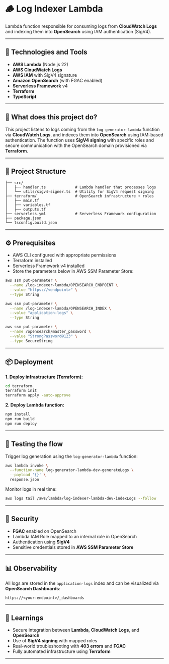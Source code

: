 # 🪵 Log Indexer Lambda

Lambda function responsible for consuming logs from **CloudWatch Logs** and indexing them into **OpenSearch** using IAM authentication (SigV4).

---

## 🚀 Technologies and Tools

- **AWS Lambda** (Node.js 22)
- **AWS CloudWatch Logs**
- **AWS IAM** with SigV4 signature
- **Amazon OpenSearch** (with FGAC enabled)
- **Serverless Framework** v4
- **Terraform**
- **TypeScript**

---

## 📌 What does this project do?

This project listens to logs coming from the `log-generator-lambda` function via **CloudWatch Logs**, and indexes them into **OpenSearch** using IAM-based authentication. The function uses **SigV4 signing** with specific roles and secure communication with the OpenSearch domain provisioned via **Terraform**.

---

## 🧱 Project Structure

```
├── src/
│   ├── handler.ts             # Lambda handler that processes logs
│   └── utils/sigv4-signer.ts  # Utility for SigV4 request signing
├── terraform/                 # OpenSearch infrastructure + roles
│   ├── main.tf
│   ├── variables.tf
│   ├── outputs.tf
├── serverless.yml             # Serverless Framework configuration
├── package.json
└── tsconfig.build.json
```

---

## ⚙️ Prerequisites

- AWS CLI configured with appropriate permissions
- Terraform installed
- Serverless Framework v4 installed
- Store the parameters below in AWS SSM Parameter Store:

```bash
aws ssm put-parameter \
  --name /log-indexer-lambda/OPENSEARCH_ENDPOINT \
  --value "https://<endpoint>" \
  --type String

aws ssm put-parameter \
  --name /log-indexer-lambda/OPENSEARCH_INDEX \
  --value "application-logs" \
  --type String

aws ssm put-parameter \
  --name /opensearch/master_password \
  --value "StrongPassword@123" \
  --type SecureString
```

---

## 📦 Deployment

**1. Deploy infrastructure (Terraform):**

```bash
cd terraform
terraform init
terraform apply -auto-approve
```

**2. Deploy Lambda function:**

```bash
npm install
npm run build
npm run deploy
```

---

## 🔁 Testing the flow

Trigger log generation using the `log-generator-lambda` function:

```bash
aws lambda invoke \
  --function-name log-generator-lambda-dev-generateLogs \
  --payload '{}' \
  response.json
```

Monitor logs in real time:

```bash
aws logs tail /aws/lambda/log-indexer-lambda-dev-indexLogs --follow
```

---

## 🔐 Security

- **FGAC** enabled on OpenSearch
- Lambda IAM Role mapped to an internal role in OpenSearch
- Authentication using **SigV4**
- Sensitive credentials stored in **AWS SSM Parameter Store**

---

## 📊 Observability

All logs are stored in the `application-logs` index and can be visualized via **OpenSearch Dashboards**:

```
https://<your-endpoint>/_dashboards
```

---

## 🧠 Learnings

- Secure integration between **Lambda**, **CloudWatch Logs**, and **OpenSearch**
- Use of **SigV4 signing** with mapped roles
- Real-world troubleshooting with **403 errors** and **FGAC**
- Fully automated infrastructure using **Terraform**

---
